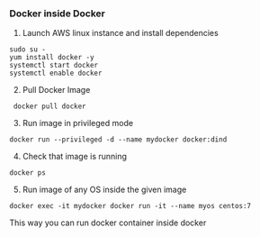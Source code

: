 
### Docker inside Docker


1) Launch AWS linux instance  and install dependencies

```
sudo su -
yum install docker -y
systemctl start docker 
systemctl enable docker 

```

2) Pull Docker Image 

```
 docker pull docker
```

3) Run image in privileged  mode

```
docker run --privileged -d --name mydocker docker:dind
```

4) Check that image is running 

```
docker ps
```

5) Run image of any OS inside the given image

```
docker exec -it mydocker docker run -it --name myos centos:7
```

This way you can run docker container inside docker

